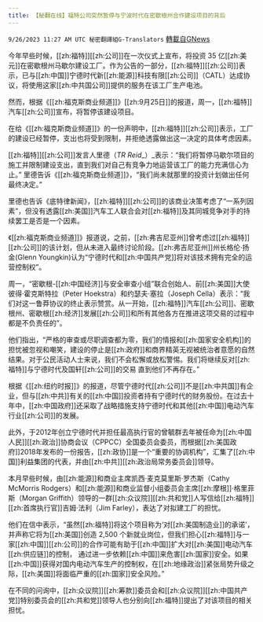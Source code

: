 ```yaml
---
title: 【秘翻在线】福特公司突然暂停与宁波时代在密歇根州合作建设项目的背后
---
```

`9/26/2023 11:27 AM UTC 秘密翻譯組G-Translators` [轉載自GNews](https://gnews.org/articles/1742548)

今年早些时候，[[zh:福特]][[zh:公司]]在一次仪式上宣布，将投资 35 亿[[zh:美元]]在密歇根州马歇尔建设工厂。作为公告的一部分，[[zh:福特]][[zh:公司]]表示，已与[[zh:中国]]宁德时代新[[zh:能源]]科技有限[[zh:公司]]（CATL）达成协议，将使用这家[[zh:中共国公司]]提供的服务在该工厂生产电池。

然而，根据《[[zh:福克斯商业频道]]》[[zh:9月25日]]的报道，周一，[[zh:福特]]汽车[[zh:公司]]宣布，将暂停该建设项目。

在给《[[zh:福克斯商业频道]]》的一份声明中，[[zh:福特]][[zh:公司]]表示，工厂的建设已经暂停，支出也将受到限制，并拒绝透露做出这一决定的具体考虑因素。

[[zh:福特]][[zh:公司]]发言人里德（_TR Reid__）_表示：“我们将暂停马歇尔项目的施工并限制建设支出，直到我们对自己有竞争力地运营该工厂的能力充满信心为止。” 里德告诉《[[zh:福克斯商业频道]]》，“我们尚未就那里的投资计划做出任何最终决定。”

里德也告诉《底特律新闻》，[[zh:福特]][[zh:公司]]的该商业决策考虑了“一系列因素”，但没有透露[[zh:美国]]汽车工人联合会对[[zh:福特]]及其同城竞争对手的持续罢工是否是一个因素。

《[[zh:福克斯商业频道]]》报道说，之前，[[zh:弗吉尼亚州]]曾考虑过[[zh:福特]][[zh:公司]]的该计划，但从未进入最终讨论阶段。[[zh:弗吉尼亚州]]州长格伦·扬金(Glenn Youngkin)认为“宁德时代和[[zh:中国共产党]]将对该技术拥有完全的运营控制权”。

周一，“密歇根\-[[zh:中国经济]]与安全审查小组”联合创始人、前[[zh:美国]]大使彼得·霍克斯特拉（Peter Hoekstra）和约瑟夫·塞拉（Joseph Cella）表示：“我们对这一鲁莽协议的终止表示赞赏。从一开始，[[zh:福特]]汽车[[zh:公司]]、密歇根州、密歇根[[zh:经济]]发展[[zh:公司]]和所有其他各方在推进这项交易的过程中都是不负责任的”。

他们指出，“严格的审查或尽职调查都为零，我们的情报和[[zh:国家安全机构]]的担忧被忽视和嘲笑，建设的停止是[[zh:政府]]和商界精英无视被统治者意愿的自然结果。对于公民活动人士来说，我们不会松懈或放松警惕。我们将继续反对[[zh:福特]]与宁德时代及国轩[[zh:公司]]的交易 直到他们不再存在。”

根据《[[zh:纽约时报]]》的报道，尽管宁德时代[[zh:公司]]不是[[zh:中共国]]有企业，但与[[zh:中共]]有关的[[zh:中国]]投资者持有宁德时代的财务股份。在过去十年中，[[zh:中国政府]]还采取了战略措施支持宁德时代和其他[[zh:中国]]电动汽车行业[[zh:公司]]的发展。

此外，于2012年创立宁德时代并担任最高执行官的曾毓群去年被任命为[[zh:中国人民]][[zh:政治]]协商会议（CPPCC）全国委员会委员，而根据[[zh:美国政府]]2018年发布的一份报告，[[zh:政协]]是一个“重要的协调机构”，汇集了[[zh:中国]]利益集团的代表，并由[[zh:中共]][[zh:政治局常务委员会]]领导。

本月早些时候，由[[zh:能源]]和商业主席凯西·麦克莫里斯·罗杰斯（Cathy McMorris Rodgers）和[[zh:能源]]和商业监督小组委员会主席[[zh:摩根]]·格里菲斯（Morgan Griffith）领导的一群[[zh:众议院]][[zh:共和党]]人写信给[[zh:福特]][[zh:首席执行官]]吉姆·法利（Jim Farley），表达了对拟建工厂的担忧。

他们在信中表示，“虽然[[zh:福特]]将这个项目称为‘对[[zh:美国制造业]]的承诺’，并声称它将为[[zh:美国]]创造 2,500 个新就业岗位，但我们担心[[zh:福特]]与一家[[zh:中国]][[zh:公司]]的合作可能有助于[[zh:中国]]扩大对[[zh:美国]]电动汽车[[zh:供应链]]的控制， 通过进一步依赖[[zh:中国]]来危害[[zh:国家]]安全。如果[[zh:中国]]获得对国内电动汽车生产的控制权，在[[zh:地缘政治]]紧张局势升级之际，[[zh:美国]]将面临严重的[[zh:国家]]安全风险。”

在不同的问询中，[[zh:众议院]][[zh:筹款]]委员会和[[zh:众议院]][[zh:中国共产党]]特别委员会的[[zh:共和党]]领导人也分别向[[zh:福特]]提出了对该项目的相关担忧。
